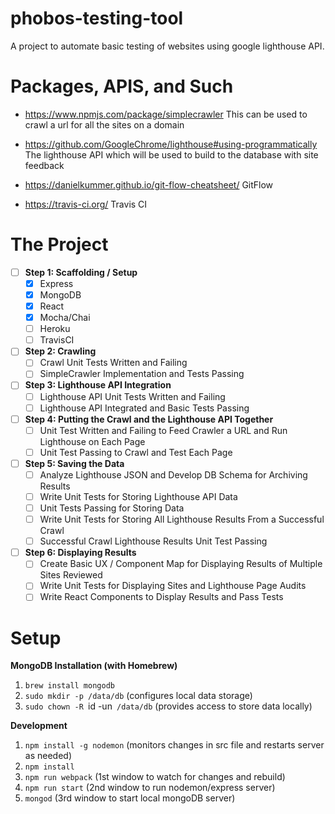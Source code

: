 # phobos-testing-tool
A project to automate basic testing of websites using google lighthouse API.

# Packages, APIS, and Such
- https://www.npmjs.com/package/simplecrawler
This can be used to crawl a url for all the sites on a domain

- https://github.com/GoogleChrome/lighthouse#using-programmatically
The lighthouse API which will be used to build to the database with site feedback

- https://danielkummer.github.io/git-flow-cheatsheet/ GitFlow

- https://travis-ci.org/ Travis CI

# The Project
- [ ] **Step 1: Scaffolding / Setup**
  - [x] Express
  - [x] MongoDB
  - [x] React
  - [x] Mocha/Chai
  - [ ] Heroku
  - [ ] TravisCI
- [ ] **Step 2: Crawling**
  - [ ] Crawl Unit Tests Written and Failing
  - [ ] SimpleCrawler Implementation and Tests Passing
- [ ] **Step 3: Lighthouse API Integration**
  - [ ] Lighthouse API Unit Tests Written and Failing
  - [ ] Lighthouse API Integrated and Basic Tests Passing
- [ ] **Step 4: Putting the Crawl and the Lighthouse API Together**
  - [ ] Unit Test Written and Failing to Feed Crawler a URL and Run Lighthouse on Each Page
  - [ ] Unit Test Passing to Crawl and Test Each Page
- [ ] **Step 5: Saving the Data**
  - [ ] Analyze Lighthouse JSON and Develop DB Schema for Archiving Results
  - [ ] Write Unit Tests for Storing Lighthouse API Data
  - [ ] Unit Tests Passing for Storing Data
  - [ ] Write Unit Tests for Storing All Lighthouse Results From a Successful Crawl
  - [ ] Successful Crawl Lighthouse Results Unit Test Passing
- [ ] **Step 6: Displaying Results**
  - [ ] Create Basic UX / Component Map for Displaying Results of Multiple Sites Reviewed
  - [ ] Write Unit Tests for Displaying Sites and Lighthouse Page Audits
  - [ ] Write React Components to Display Results and Pass Tests

# Setup

**MongoDB Installation (with Homebrew)**
1. `brew install mongodb`
2. `sudo mkdir -p /data/db` (configures local data storage)
3. `sudo chown -R `id -un` /data/db` (provides access to store data locally)

**Development**
1. `npm install -g nodemon` (monitors changes in src file and restarts server as needed)
2. `npm install`
3. `npm run webpack` (1st window to watch for changes and rebuild)
4. `npm run start` (2nd window to run nodemon/express server)
5. `mongod` (3rd window to start local mongoDB server)
